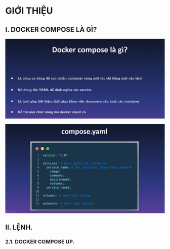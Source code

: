 # GIỚI THIỆU


## I. DOCKER COMPOSE LÀ GÌ?

![HINH ](../images/1.png)

![HINH ](../images/2.png)

## II. LỆNH.

### 2.1. DOCKER COMPOSE UP.

